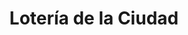 ---
title: "Lotería de la Ciudad"
url: /ciudad-autonoma-de-buenos-aires/loteria-de-la-ciudad-avenida-corrientes-3/
shop: lotería
---